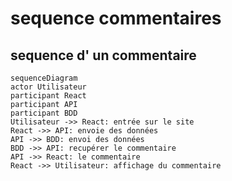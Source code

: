 # sequence commentaires

## sequence d' un commentaire

```mermaid
sequenceDiagram
actor Utilisateur
participant React
participant API
participant BDD
Utilisateur ->> React: entrée sur le site
React ->> API: envoie des données
API ->> BDD: envoi des données
BDD ->> API: recupérer le commentaire
API ->> React: le commentaire
React ->> Utilisateur: affichage du commentaire
```